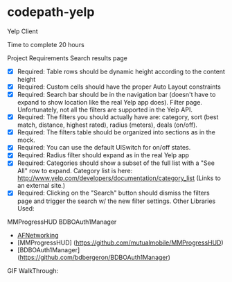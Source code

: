 codepath-yelp
=============
Yelp Client

Time to complete 20 hours

Project Requirements Search results page

* [x] Required:  Table rows should be dynamic height according to the content height
* [x] Required:  Custom cells should have the proper Auto Layout constraints
* [x] Required:  Search bar should be in the navigation bar (doesn't have to expand to show location like the real Yelp app does). Filter page. Unfortunately, not all the filters are supported in the Yelp API.
* [x] Required:  The filters you should actually have are: category, sort (best match, distance, highest rated), radius (meters), deals (on/off).
* [x] Required:  The filters table should be organized into sections as in the mock.
* [x] Required:  You can use the default UISwitch for on/off states.
* [x] Required:  Radius filter should expand as in the real Yelp app
* [x] Required:  Categories should show a subset of the full list with a "See All" row to expand. Category list is here: http://www.yelp.com/developers/documentation/category_list (Links to an external site.)
* [x] Required:  Clicking on the "Search" button should dismiss the filters page and trigger the search w/ the new filter settings.
Other Libraries Used:

MMProgressHUD
BDBOAuth1Manager

* [AFNetworking](https://github.com/AFNetworking/AFNetworking)
* [MMProgressHUD] (https://github.com/mutualmobile/MMProgressHUD)
* [BDBOAuth1Manager] (https://github.com/bdbergeron/BDBOAuth1Manager)


GIF WalkThrough:
